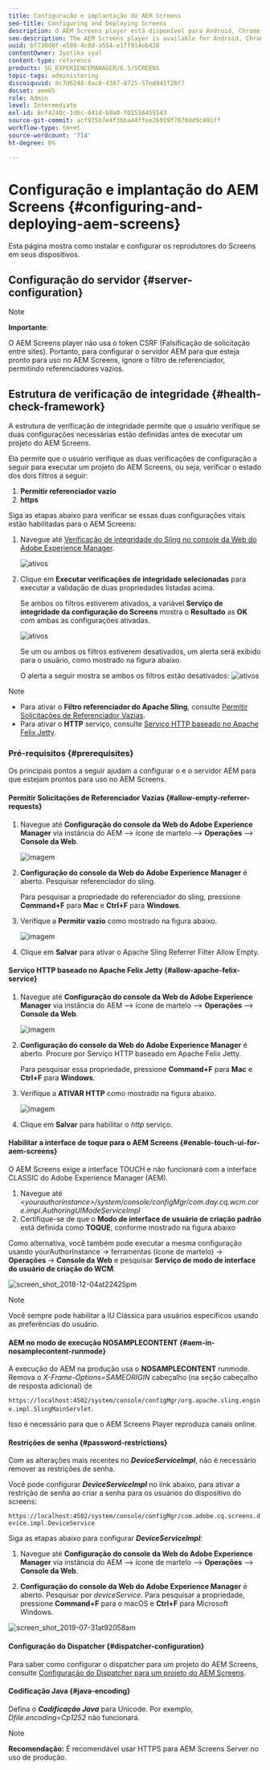 ```yaml
---
title: Configuração e implantação do AEM Screens
seo-title: Configuring and Deploying Screens
description: O AEM Screens player está disponível para Android, Chrome OS, iOS e Windows. Esta página descreve a configuração e a implantação do AEM Screens e também resume as diretrizes de seleção de hardware para o dispositivo de reprodução.
seo-description: The AEM Screens player is available for Android, Chrome OS, iOS, and Windows. This page describes the configuration and deployment of AEM Screens and also summarizes the h/w selection guidelines for player device.
uuid: bf730d0f-e590-4c0d-a554-e1ff914eb420
contentOwner: Jyotika syal
content-type: reference
products: SG_EXPERIENCEMANAGER/6.5/SCREENS
topic-tags: administering
discoiquuid: 0c7d6248-8ac0-4387-8725-57ed941f28f7
docset: aem65
role: Admin
level: Intermediate
exl-id: 8cf4240c-1d6c-441d-b8a0-f01516455543
source-git-commit: acf925b7e4f3bba44ffee26919f7078dd9c491ff
workflow-type: tm+mt
source-wordcount: '714'
ht-degree: 0%

---
```


# Configuração e implantação do AEM Screens {#configuring-and-deploying-aem-screens}

Esta página mostra como instalar e configurar os reprodutores do Screens em seus dispositivos.

## Configuração do servidor {#server-configuration}

>[!NOTE]
>
>**Importante**:
>
>O AEM Screens player não usa o token CSRF (Falsificação de solicitação entre sites). Portanto, para configurar o servidor AEM para que esteja pronto para uso no AEM Screens, ignore o filtro de referenciador, permitindo referenciadores vazios.

## Estrutura de verificação de integridade {#health-check-framework}

A estrutura de verificação de integridade permite que o usuário verifique se duas configurações necessárias estão definidas antes de executar um projeto do AEM Screens.

Ela permite que o usuário verifique as duas verificações de configuração a seguir para executar um projeto do AEM Screens, ou seja, verificar o estado dos dois filtros a seguir:

1. **Permitir referenciador vazio**
2. **https**

Siga as etapas abaixo para verificar se essas duas configurações vitais estão habilitadas para o AEM Screens:

1. Navegue até [Verificação de integridade do Sling no console da Web do Adobe Experience Manager](http://localhost:4502/system/console/healthcheck?tags=screensconfigs&amp;overrideGlobalTimeout=).

   ![ativos](assets/health-check1.png)


2. Clique em **Executar verificações de integridade selecionadas** para executar a validação de duas propriedades listadas acima.

   Se ambos os filtros estiverem ativados, a variável **Serviço de integridade da configuração do Screens** mostra o **Resultado** as **OK** com ambas as configurações ativadas.

   ![ativos](assets/health-check2.png)

   Se um ou ambos os filtros estiverem desativados, um alerta será exibido para o usuário, como mostrado na figura abaixo.

   O alerta a seguir mostra se ambos os filtros estão desativados:
   ![ativos](assets/health-check3.png)

>[!NOTE]
>
>* Para ativar o **Filtro referenciador do Apache Sling**, consulte [Permitir Solicitações de Referenciador Vazias](/help/user-guide/configuring-screens-introduction.md#allow-empty-referrer-requests).
>* Para ativar o **HTTP** serviço, consulte [Serviço HTTP baseado no Apache Felix Jetty](/help/user-guide/configuring-screens-introduction.md#allow-apache-felix-service).


### Pré-requisitos {#prerequisites}

Os principais pontos a seguir ajudam a configurar o e o servidor AEM para que estejam prontos para uso no AEM Screens.

#### Permitir Solicitações de Referenciador Vazias {#allow-empty-referrer-requests}

1. Navegue até **Configuração do console da Web do Adobe Experience Manager** via instância do AEM —> ícone de martelo —> **Operações** —> **Console da Web**.

   ![imagem](assets/config/empty-ref1.png)

1. **Configuração do console da Web do Adobe Experience Manager** é aberto. Pesquisar referenciador do sling.

   Para pesquisar a propriedade do referenciador do sling, pressione **Command+F** para **Mac** e **Ctrl+F** para **Windows**.

1. Verifique a **Permitir vazio** como mostrado na figura abaixo.

   ![imagem](assets/config/empty-ref2.png)

1. Clique em **Salvar** para ativar o Apache Sling Referrer Filter Allow Empty.


#### Serviço HTTP baseado no Apache Felix Jetty {#allow-apache-felix-service}

1. Navegue até **Configuração do console da Web do Adobe Experience Manager** via instância do AEM —> ícone de martelo —> **Operações** —> **Console da Web**.

   ![imagem](assets/config/empty-ref1.png)

1. **Configuração do console da Web do Adobe Experience Manager** é aberto. Procure por Serviço HTTP baseado em Apache Felix Jetty.

   Para pesquisar essa propriedade, pressione **Command+F** para **Mac** e **Ctrl+F** para **Windows**.

1. Verifique a **ATIVAR HTTP** como mostrado na figura abaixo.

   ![imagem](assets/config/config-1.png)

1. Clique em **Salvar** para habilitar o *http* serviço.

#### Habilitar a interface de toque para o AEM Screens {#enable-touch-ui-for-aem-screens}

O AEM Screens exige a interface TOUCH e não funcionará com a interface CLASSIC do Adobe Experience Manager (AEM).

1. Navegue até *&lt;yourauthorinstance>/system/console/configMgr/com.day.cq.wcm.core.impl.AuthoringUIModeServiceImpl*
1. Certifique-se de que o **Modo de interface de usuário de criação padrão** está definida como **TOQUE**, conforme mostrado na figura abaixo

Como alternativa, você também pode executar a mesma configuração usando yourAuthorInstance *->* ferramentas (ícone de martelo) -> **Operações** -> **Console da Web** e pesquisar **Serviço de modo de interface do usuário de criação do WCM**.

![screen_shot_2018-12-04at22425pm](assets/screen_shot_2018-12-04at22425pm.png)

>[!NOTE]
>
>Você sempre pode habilitar a IU Clássica para usuários específicos usando as preferências do usuário.

#### AEM no modo de execução NOSAMPLECONTENT {#aem-in-nosamplecontent-runmode}

A execução do AEM na produção usa o **NOSAMPLECONTENT** runmode. Remova o *X-Frame-Options=SAMEORIGIN* cabeçalho (na seção cabeçalho de resposta adicional) de

`https://localhost:4502/system/console/configMgr/org.apache.sling.engine.impl.SlingMainServlet`.

Isso é necessário para que o AEM Screens Player reproduza canais online.

#### Restrições de senha {#password-restrictions}

Com as alterações mais recentes no ***DeviceServiceImpl***, não é necessário remover as restrições de senha.

Você pode configurar ***DeviceServiceImpl*** no link abaixo, para ativar a restrição de senha ao criar a senha para os usuários do dispositivo do screens:

`https://localhost:4502/system/console/configMgr/com.adobe.cq.screens.device.impl.DeviceService`

Siga as etapas abaixo para configurar ***DeviceServiceImpl***:

1. Navegue até **Configuração do console da Web do Adobe Experience Manager** via instância do AEM —> ícone de martelo —> **Operações** —> **Console da Web**.

1. **Configuração do console da Web do Adobe Experience Manager** é aberto. Pesquisar por *deviceService*. Para pesquisar a propriedade, pressione **Command+F** para o macOS e **Ctrl+F** para Microsoft Windows.

![screen_shot_2019-07-31at92058am](assets/screen_shot_2019-07-31at92058am.png)

#### Configuração do Dispatcher {#dispatcher-configuration}

Para saber como configurar o dispatcher para um projeto do AEM Screens, consulte [Configuração do Dispatcher para um projeto do AEM Screens](dispatcher-configurations-aem-screens.md).

#### Codificação Java {#java-encoding}

Defina o ***Codificação Java*** para Unicode. Por exemplo, *Dfile.encoding=Cp1252* não funcionará.

>[!NOTE]
>**Recomendação:**
>É recomendável usar HTTPS para AEM Screens Server no uso de produção.
